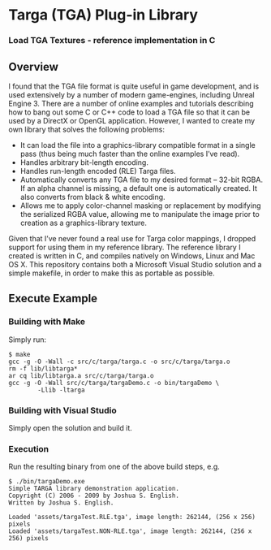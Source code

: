 # Targa (TGA) Plug-in Library
### Load TGA Textures - reference implementation in C

## Overview
I found that the TGA file format is quite useful in game development, and is used extensively by a number of modern game-engines, including Unreal Engine 3. There are a number of online examples and tutorials describing how to bang out some C or C++ code to load a TGA file so that it can be used by a DirectX or OpenGL application. However, I wanted to create my own library that solves the following problems:

* It can load the file into a graphics-library compatible format in a single pass (thus being much faster than the online examples I’ve read).
* Handles arbitrary bit-length encoding.
* Handles run-length encoded (RLE) Targa files.
* Automatically converts any TGA file to my desired format – 32-bit RGBA. If an alpha channel is missing, a default one is automatically created. It also converts from black & white encoding.
* Allows me to apply color-channel masking or replacement by modifying the serialized RGBA value, allowing me to manipulate the image prior to creation as a graphics-library texture.

Given that I’ve never found a real use for Targa color mappings, I dropped support for using them in my reference library. The reference library I created is written in C, and compiles natively on Windows, Linux and Mac OS X. This repository contains both a Microsoft Visual Studio solution and a simple makefile, in order to make this as portable as possible.

## Execute Example

### Building with Make
Simply run:
```
$ make
gcc -g -O -Wall -c src/c/targa/targa.c -o src/c/targa/targa.o
rm -f lib/libtarga*
ar cq lib/libtarga.a src/c/targa/targa.o
gcc -g -O -Wall src/c/targa/targaDemo.c -o bin/targaDemo \
        -Llib -ltarga
```

### Building with Visual Studio
Simply open the solution and build it.

### Execution
Run the resulting binary from one of the above build steps, e.g.
```
$ ./bin/targaDemo.exe
Simple TARGA library demonstration application.
Copyright (C) 2006 - 2009 by Joshua S. English.
Written by Joshua S. English.

Loaded 'assets/targaTest.RLE.tga', image length: 262144, (256 x 256) pixels
Loaded 'assets/targaTest.NON-RLE.tga', image length: 262144, (256 x 256) pixels
```
